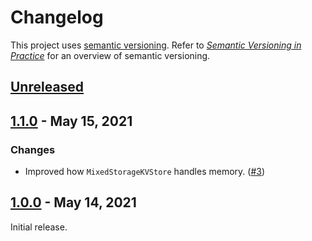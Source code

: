 # Changelog
This project uses [semantic versioning](http://semver.org/spec/v2.0.0.html). Refer to 
*[Semantic Versioning in Practice](https://www.jering.tech/articles/semantic-versioning-in-practice)*
for an overview of semantic versioning.

## [Unreleased](https://github.com/JeringTech/KeyValueStore/compare/1.1.0...HEAD)

## [1.1.0](https://github.com/JeringTech/KeyValueStore/compare/1.0.0...1.1.0) - May 15, 2021
### Changes
- Improved how `MixedStorageKVStore` handles memory. ([#3](https://github.com/JeringTech/KeyValueStore/pull/3))

## [1.0.0](https://github.com/JeringTech/KeyValueStore/compare/1.0.0...1.0.0) - May 14, 2021
Initial release.
